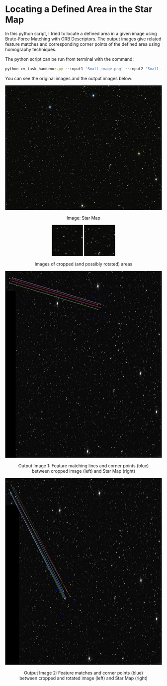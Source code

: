 # Locating a Defined Area in the Star Map

In this python script, I tried to locate a defined area in a given image using Brute-Force Matching with ORB Descriptors. The output images give related feature matches and corresponding corner points of the defined area using homography techniques. 

The python script can be run from terminal with the command:<br/>
``` Ruby
python cv_task_handenur.py --input1 'Small_image.png' --input2 'Small_image_rotated.png' --input3 'StarMap.png'
```
You can see the original images and the output images below:<br/>

<p align="center">
<img src="https://github.com/handenurc/cv_task_hande/blob/master/StarMap.png" height="400" width="600"> 
<p>
  
<p align="center">
Image: Star Map
<p>
  
<p align="center">
<img src="https://github.com/handenurc/cv_task_hande/blob/master/Small_area.png" height="100" width="100"/> <img src="https://github.com/handenurc/cv_task_hande/blob/master/Small_area_rotated.png" height="100" width="100"/>
<p>
  
<p align="center">
Images of cropped (and possibly rotated) areas
<p>

<p align="center">
<img src="https://github.com/handenurc/cv_task_hande/blob/master/Matches1.png" height="600" width="800">
<p>
<p align="center">
Output Image 1: Feature matching lines and corner points (blue) <br/> between cropped image (left) and Star Map (right)
<p>
  
<p align="center">
<img src="https://github.com/handenurc/cv_task_hande/blob/master/Matches2.png" height="600" width="800">
<p>

<p align="center">
Output Image 2: Feature matches and corner points (blue) <br/> between cropped and rotated image (left) and Star Map (right)
<p>
